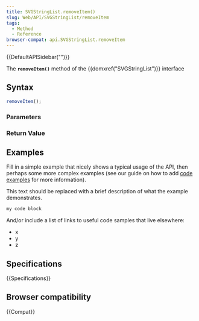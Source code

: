 ```yaml
---
title: SVGStringList.removeItem()
slug: Web/API/SVGStringList/removeItem
tags:
  - Method
  - Reference
browser-compat: api.SVGStringList.removeItem
---
```

{{DefaultAPISidebar("")}}

The **`removeItem()`** method of the {{domxref("SVGStringList")}} interface 

## Syntax

```js
removeItem();
```

### Parameters



### Return Value



## Examples

Fill in a simple example that nicely shows a typical usage of the API, then perhaps some more complex examples (see our guide on how to add [code examples](/en-US/docs/MDN/Contribute/Structures/Code_examples) for more information).

This text should be replaced with a brief description of what the example demonstrates.

```js
my code block
```

And/or include a list of links to useful code samples that live elsewhere:

*   x
*   y
*   z

## Specifications

{{Specifications}}

## Browser compatibility

{{Compat}}

